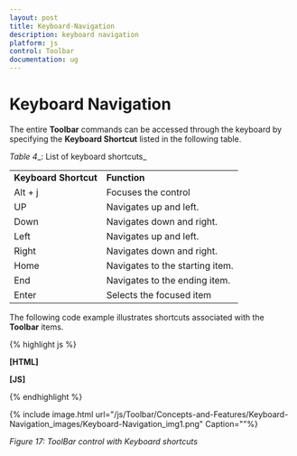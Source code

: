 ```yaml
---
layout: post
title: Keyboard-Navigation
description: keyboard navigation
platform: js
control: Toolbar
documentation: ug
---
```


# Keyboard Navigation

The entire **Toolbar** commands can be accessed through the keyboard by specifying the **Keyboard Shortcut** listed in the following table.

_Table_ _4__: List of keyboard shortcuts_

<table>
<tr>
<td>
<b>Keyboard Shortcut</b></td><td>
<b>Function</b></td></tr>
<tr>
<td>
Alt + j</td><td>
Focuses the control</td></tr>
<tr>
<td>
UP</td><td>
Navigates up and left.</td></tr>
<tr>
<td>
Down</td><td>
Navigates down and right.</td></tr>
<tr>
<td>
Left</td><td>
Navigates up and left.</td></tr>
<tr>
<td>
Right</td><td>
Navigates down and right.</td></tr>
<tr>
<td>
Home</td><td>
Navigates to the starting item.</td></tr>
<tr>
<td>
End</td><td>
Navigates to the ending item.</td></tr>
<tr>
<td>
Enter</td><td>
Selects the focused item</td></tr>
</table>


The following code example illustrates shortcuts associated with the **Toolbar** items.



{% highlight js %}

**[HTML]**
<!-- Refer Local Data section for style and data bound for toolbar item -->
**[JS]**
<script type="text/javascript">
    $(function () {
        // declaration
        $("#toolbarcontent").ejToolbar({ width: "290px" });
        //Control focus key
        $(document).on("keydown", function (e) {
            if (e.altKey && e.keyCode === 74) { // j- key code.
                $("#toolbarcontent").focus();
            }
        });
    });
</script>


{% endhighlight %}





{% include image.html url="/js/Toolbar/Concepts-and-Features/Keyboard-Navigation_images/Keyboard-Navigation_img1.png" Caption=""%}

_Figure 17: ToolBar control with Keyboard shortcuts_

